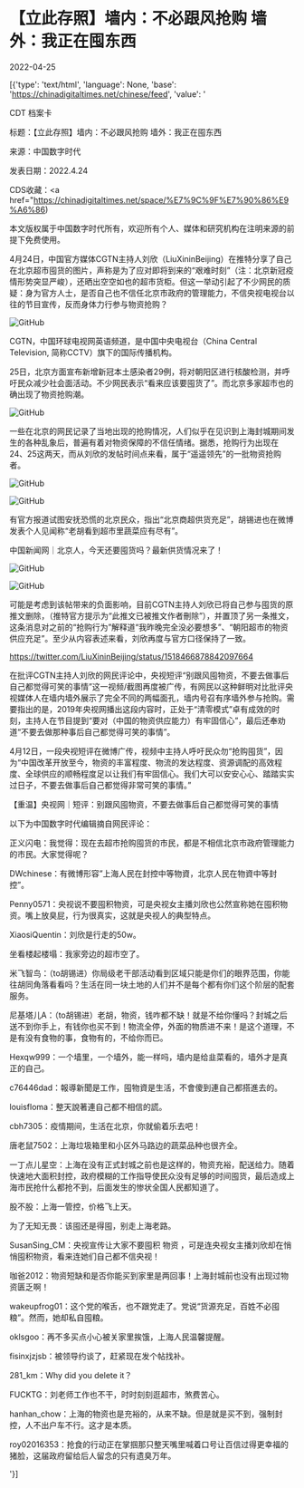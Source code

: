 # 【立此存照】墙内：不必跟风抢购 墙外：我正在囤东西

2022-04-25

[{'type': 'text/html', 'language': None, 'base': 'https://chinadigitaltimes.net/chinese/feed', 'value': '

CDT 档案卡

标题：【立此存照】墙内：不必跟风抢购 墙外：我正在囤东西

来源：中国数字时代

发表日期：2022.4.24

CDS收藏：<a href="https://chinadigitaltimes.net/space/%E7%9C%9F%E7%90%86%E9%A6%86)

本文版权属于中国数字时代所有，欢迎所有个人、媒体和研究机构在注明来源的前提下免费使用。





4月24日，中国官方媒体CGTN主持人刘欣（LiuXininBeijing）在推特分享了自己在北京超市囤货的图片，声称是为了应对即将到来的“艰难时刻”（注：北京新冠疫情形势突显严峻），还晒出空空如也的超市货柜。但这一举动引起了不少网民的质疑：身为官方人士，是否自己也不信任北京市政府的管理能力，不信央视电视台以往的节目宣传，反而身体力行参与物资抢购？

![GitHub](https://chinadigitaltimes.net/chinese/files/2022/04/image-1650880699563.png)



CGTN，中国环球电视网英语频道，是中国中央电视台（China Central Television, 简称CCTV）旗下的国际传播机构。



25日，北京方面宣布新增新冠本土感染者29例，将对朝阳区进行核酸检测，并呼吁民众减少社会面活动。不少网民表示“看来应该要囤货了”。而北京多家超市也的确出现了物资抢购潮。

![GitHub](https://chinadigitaltimes.net/chinese/files/2022/04/image-1650880748486.png)

一些在北京的网民记录了当地出现的抢购情况，人们似乎在见识到上海封城期间发生的各种乱象后，普遍有着对物资保障的不信任情绪。据悉，抢购行为出现在24、25这两天，而从刘欣的发帖时间点来看，属于“遥遥领先”的一批物资抢购者。

![GitHub](https://chinadigitaltimes.net/chinese/files/2022/04/image-1650880875618.png)

![GitHub](https://chinadigitaltimes.net/chinese/files/2022/04/image-1650881011044.png)

有官方报道试图安抚恐慌的北京民众，指出“北京商超供货充足”，胡锡进也在微博发表个人见闻称“老胡看到超市里蔬菜应有尽有”。



中国新闻网｜北京人，今天还要囤货吗？最新供货情况来了！



![GitHub](https://chinadigitaltimes.net/chinese/files/2022/04/image-1650883079007.png)

![GitHub](https://chinadigitaltimes.net/chinese/files/2022/04/image-1650883108593.png)

可能是考虑到该帖带来的负面影响，目前CGTN主持人刘欣已将自己参与囤货的原推文删除，（推特官方提示为“此推文已被推文作者刪除”），并置顶了另一条推文，这条消息对之前的“抢购行为”解释道“我昨晚完全没必要想多”、“朝阳超市的物资供应充足”。至少从内容表述来看，刘欣再度与官方口径保持了一致。

https://twitter.com/LiuXininBeijing/status/1518466878842097664

在批评CGTN主持人刘欣的网民评论中，央视短评“别跟风囤物资，不要去做事后自己都觉得可笑的事情”这一视频/截图再度被广传，有网民以这种鲜明对比批评央视媒体人在墙内墙外展示了完全不同的两幅面孔，墙内号召有序墙外参与抢购。需要指出的是，2019年央视网播出这段内容时，正处于“清零模式”卓有成效的时刻，主持人在节目提到“要对（中国的物资供应能力）有牢固信心”，最后还奉劝道“不要去做那种事后自己都觉得可笑的事情”。



4月12日，一段央视短评在微博广传，视频中主持人呼吁民众勿“抢购囤货”，因为“中国改革开放至今，物资的丰富程度、物流的发达程度、资源调配的高效程度、全球供应的顺畅程度足以让我们有牢固信心。我们大可以安安心心、踏踏实实过日子，不要去做事后自己都觉得非常可笑的事情。”





【重温】央视网｜短评：别跟风囤物资，不要去做事后自己都觉得可笑的事情





以下为中国数字时代编辑摘自网民评论：



正义闪电：我觉得：现在去超市抢购囤货的市民，都是不相信北京市政府管理能力的市民。大家觉得呢？

DWchinese：有微博形容&#8221;上海人民在封控中等物資，北京人民在物資中等封控&#8221;。

Penny0571：央视说不要囤积物资，可是央视女主播刘欣也公然宣称她在囤积物资。嘴上放臭屁，行为很真实，这就是央视人的典型特点。

XiaosiQuentin：刘欣是行走的50w。

坐看楼起楼塌：我家旁边的超市空了。

米飞智鸟：（to胡锡进）你局级老干部活动看到区域只能是你们的眼界范围，你能往胡同角落看看吗？生活在同一块土地的人们并不是每个都有你们这个阶层的配套服务。

尼基塔儿A：（to胡锡进）老胡，物资，钱咋都不缺！就是不给你懂吗？封城之后送不到你手上，有钱你也买不到！物流全停，外面的物质进不来！是这个道理，不是有没有食物的事，食物有的，不给你而已。

Hexqw999：一个墙里，一个墙外，能一样吗，墙内是给韭菜看的，墙外才是真正的自己。

c76446dad：報導新聞是工作，囤物資是生活，不會傻到連自己都搭進去的。

louisfloma：整天說著連自己都不相信的謊。

cbh7305：疫情期间，生活在北京，你就偷着乐去吧！

唐老鼠7502：上海垃圾箱里和小区外马路边的蔬菜品种也很齐全。

一丁点儿星空：上海在没有正式封城之前也是这样的，物资充裕，配送给力。随着快速地大面积封控，政府模糊的工作指导使民众没有足够的时间囤货，最后造成上海市民抢什么都抢不到，后面发生的惨状全国人民都知道了。

股不股：上海一管控，价格飞上天。

为了无知无畏：该囤还是得囤，别走上海老路。

SusanSing_CM：央视宣传让大家不要囤积 物资 ，可是连央视女主播刘欣却在悄悄囤积物资，看来连她们自己都不信央视！

咖爸2012：物资短缺和是否你能买到家里是两回事！上海封城前也没有出现过物资匮乏啊！

wakeupfrog01：这个党的喉舌，也不跟党走了。党说“货源充足，百姓不必囤粮”。然而，她却私自囤粮。

oklsgoo：再不多买点小心被关家里挨饿，上海人民温馨提醒。

fisinxjzjsb：被领导约谈了，赶紧现在发个帖找补。

281_km：Why did you delete it？

FUCKTG：刘老师工作也不干，时时刻刻逛超市，煞费苦心。

hanhan_chow：上海的物资也是充裕的，从来不缺。但是就是买不到，强制封控，人不出户车不行。这才是本质。

roy02016353：抢食的行动正在掌掴那只整天嘴里喊着口号让百信过得更幸福的猪脸，这届政府留给后人留念的只有遗臭万年。

'}]